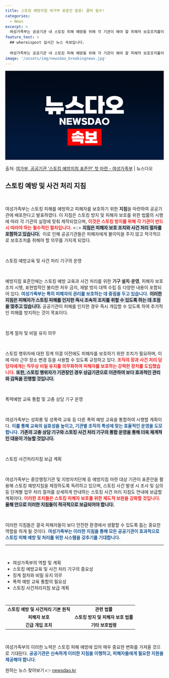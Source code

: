```yaml
---
title: 스토킹 예방지침 여가부 표준안 발표! 클릭 필수!
categories:
  - News
excerpt: >
  여성가족부는 공공기관 내 스토킹 피해 예방을 위해 각 기관이 해야 할 피해자 보호조치불이익 금지 의무와 사건…
feature_text: >
  ## whereispost 실시간 뉴스 속보입니다.

  여성가족부는 공공기관 내 스토킹 피해 예방을 위해 각 기관이 해야 할 피해자 보호조치불이익 금지 의무와 사건…
image: '/assets/img/newsdao_breakingnews.jpg'
---
```


![뉴스다오 속보](/assets/img/newsdao_breakingnews.jpg)

<p>출처: <a href="https://newsdao.kr/2439" rel="dofollow">여가부, 공공기관 ‘스토킹 예방지침 표준안’ 첫 마련 - 여성가족부</a> | 뉴스다오</p>

<h2 data-ke-size="size26">스토킹 예방 및 사건 처리 지침</h2>

<p data-ke-size="size16">&nbsp;</p>

여성가족부는 스토킹 피해를 예방하고 피해자를 보호하기 위한 <b>지침</b>을 마련하여 공공기관에 배포한다고 발표하였다. 이 지침은 스토킹 방지 및 피해자 보호를 위한 법률의 시행에 따라 각 기관의 실정에 맞춰 제작되었으며, <b><span style="color: #ee2323;">이것은 스토킹 방지를 위해 각 기관이 반드시 따라야 하는 필수적인 절차입니다.</span></b> <::> <b><span style="background-color: #21538527;">지침은 피해자 보호 조치와 사건 처리 절차를 포함하고 있습니다.</span></b>  이로 인해 공공기관들은 피해자에게 불이익을 주지 않고 적극적으로 보호조치를 취해야 할 의무를 가지게 되었다. 

<p data-ke-size="size16">&nbsp;</p>

스토킹 예방교육 및 사건 처리 기구의 운영

<p data-ke-size="size16">&nbsp;</p>

예방지침 표준안에는 스토킹 예방 교육과 사건 처리를 위한 <b>기구 설치·운영</b>, 피해자 보호조치 시행, 표현법적인 불리한 처우 금지, 재발 방지 대책 수립 등 다양한 내용이 포함되어 있다. <b><span style="color: #1a5490;">여성가족부는 특히 피해자의 권리를 보호하는 데 중점을 두고 있습니다.</span></b> <b><span style="background-color: #21538527;">이러한 지침은 피해자가 스토킹 피해를 인지한 즉시 조속히 조치를 취할 수 있도록 하는 데 초점을 맞추고 있습니다.</span></b> 공공기관이 피해를 인지한 경우 즉시 개입할 수 있도록 하여 추가적인 피해를 방지하는 것이 목표이다. 

<p data-ke-size="size16">&nbsp;</p>

징계 절차 및 비밀 유지 의무

<p data-ke-size="size16">&nbsp;</p>

스토킹 행위자에 대한 징계 의결 이전에도 피해자를 보호하기 위한 조치가 필요하며, 이에 따라 근무 장소 변경 등을 사용할 수 있도록 규정하고 있다. <b><span style="color: #ee2323;">조직의 장과 사건 처리 담당자에게는 직무상 비밀 유지를 의무화하여 피해자를 보호하는 강력한 장치를 도입했습니다.</span></b> <b><span style="background-color: #21538527;">또한, 스토킹 행위자가 기관장인 경우 상급기관으로 이관하여 보다 효과적인 관리와 감독을 진행할 것입니다.</span></b>

<p data-ke-size="size16">&nbsp;</p>

폭력예방 교육 통합 및 고충 상담 기구 운영

<p data-ke-size="size16">&nbsp;</p>

여성가족부는 성희롱 및 성폭력 교육 등 다른 폭력 예방 교육을 통합하여 시행할 계획이다. <b><span style="color: #1a5490;">이를 통해 교육의 실효성을 높이고, 기관별 조직의 특성에 맞는 효율적인 운영을 도모합니다.</span></b> <b><span style="background-color: #21538527;">기존의 고충 상담 기구와 스토킹 사건 처리 기구의 통합 운영을 통해 더욱 체계적인 대응이 가능할 것입니다.</span></b>

<p data-ke-size="size16">&nbsp;</p>

스토킹 사건처리지침 보급 계획

<p data-ke-size="size16">&nbsp;</p>

여성가족부는 중앙행정기관 및 지방자치단체 등 예방지침 마련 대상 기관이 표준안을 활용해 스토킹 예방지침을 제정하도록 독려하고 있으며, 스토킹 사건 발생 시 조사 및 심의 등 단계별 업무 처리 절차를 상세하게 안내하는 스토킹 사건 처리 지침도 연내에 보급할 계획이다. <b><span style="color: #ee2323;">이러한 조치들은 스토킹 피해자 보호를 위한 제도적 보완을 강화할 것입니다.</span></b> <b><span style="background-color: #21538527;">올해 안으로 이러한 지침들이 적극적으로 보급되어야 합니다.</span></b> 

<p data-ke-size="size16">&nbsp;</p>

이러한 지침들은 결국 피해자들이 보다 안전한 환경에서 생활할 수 있도록 돕는 중요한 역할을 하게 될 것이다. <b><span style="color: #1a5490;">여성가족부는 이러한 지침을 통해 모든 공공기관이 효과적으로 스토킹 피해 예방 및 처리를 위한 시스템을 갖추기를 기대합니다.</span></b> 

<hr>

<p data-ke-size="size16">&nbsp;</p>

<ul>
    <li>여성가족부의 역할 및 계획</li>
    <li>스토킹 예방교육 및 사건 처리 기구의 중요성</li>
    <li>징계 절차와 비밀 유지 의무</li>
    <li>폭력 예방 교육 통합의 필요성</li>
    <li>스토킹 사건처리지침 보급 계획</li>
</ul>

<p data-ke-size="size16">&nbsp;</p>

<table style="width: 100%;">
    <tr>
        <td style="text-align: center; height: 17px;"><b>스토킹 예방 및 사건처리 기본 원칙</b></td>
        <td style="text-align: center; height: 17px;"><b>관련 법률</b></td>
    </tr>
    <tr>
        <td style="text-align: center; height: 17px;"><b>피해자 보호</b></td>
        <td style="text-align: center; height: 17px;"><b>스토킹 방지 및 피해자 보호 법률</b></td>
    </tr>
    <tr>
        <td style="text-align: center; height: 17px;"><b>긴급 개입 조치</b></td>
        <td style="text-align: center; height: 17px;"><b>기타 보호법령</b></td>
    </tr>
</table>

<p data-ke-size="size16">&nbsp;</p> 

여성가족부의 이러한 노력은 스토킹 피해 예방에 있어 매우 중요한 변화를 가져올 것으로 기대된다. <b><span style="color: #1a5490;">공공기관은 신속하게 이러한 지침을 이행하고, 피해자들에게 필요한 지원을 제공해야 합니다.</span></b>  

원하는 뉴스 찾아보기 👉 <a href="https://newsdao.kr" rel="dofollow">newsdao.kr</a>



